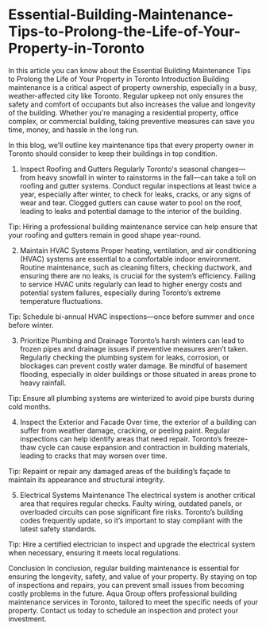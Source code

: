 # Essential-Building-Maintenance-Tips-to-Prolong-the-Life-of-Your-Property-in-Toronto
In this article you can know about the Essential Building Maintenance Tips to Prolong the Life of Your Property in Toronto
Introduction 
Building maintenance is a critical aspect of property ownership, especially in a busy, weather-affected city like Toronto. Regular upkeep not only ensures the safety and comfort of occupants but also increases the value and longevity of the building. Whether you're managing a residential property, office complex, or commercial building, taking preventive measures can save you time, money, and hassle in the long run.

In this blog, we’ll outline key maintenance tips that every property owner in Toronto should consider to keep their buildings in top condition.

1. Inspect Roofing and Gutters Regularly 
Toronto's seasonal changes—from heavy snowfall in winter to rainstorms in the fall—can take a toll on roofing and gutter systems. Conduct regular inspections at least twice a year, especially after winter, to check for leaks, cracks, or any signs of wear and tear. Clogged gutters can cause water to pool on the roof, leading to leaks and potential damage to the interior of the building.

Tip: Hiring a professional building maintenance service can help ensure that your roofing and gutters remain in good shape year-round.

2. Maintain HVAC Systems 
Proper heating, ventilation, and air conditioning (HVAC) systems are essential to a comfortable indoor environment. Routine maintenance, such as cleaning filters, checking ductwork, and ensuring there are no leaks, is crucial for the system’s efficiency. Failing to service HVAC units regularly can lead to higher energy costs and potential system failures, especially during Toronto’s extreme temperature fluctuations.

Tip: Schedule bi-annual HVAC inspections—once before summer and once before winter.

3. Prioritize Plumbing and Drainage 
Toronto’s harsh winters can lead to frozen pipes and drainage issues if preventive measures aren’t taken. Regularly checking the plumbing system for leaks, corrosion, or blockages can prevent costly water damage. Be mindful of basement flooding, especially in older buildings or those situated in areas prone to heavy rainfall.

Tip: Ensure all plumbing systems are winterized to avoid pipe bursts during cold months.

4. Inspect the Exterior and Facade 
Over time, the exterior of a building can suffer from weather damage, cracking, or peeling paint. Regular inspections can help identify areas that need repair. Toronto’s freeze-thaw cycle can cause expansion and contraction in building materials, leading to cracks that may worsen over time.

Tip: Repaint or repair any damaged areas of the building’s façade to maintain its appearance and structural integrity.

5. Electrical Systems Maintenance 
The electrical system is another critical area that requires regular checks. Faulty wiring, outdated panels, or overloaded circuits can pose significant fire risks. Toronto’s building codes frequently update, so it’s important to stay compliant with the latest safety standards.

Tip: Hire a certified electrician to inspect and upgrade the electrical system when necessary, ensuring it meets local regulations.

Conclusion 
In conclusion, regular building maintenance is essential for ensuring the longevity, safety, and value of your property. By staying on top of inspections and repairs, you can prevent small issues from becoming costly problems in the future. Aqua Group offers professional building maintenance services in Toronto, tailored to meet the specific needs of your property. Contact us today to schedule an inspection and protect your investment.
